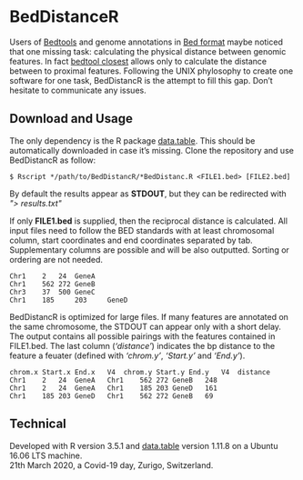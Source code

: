 # BedDistanceR

Users of [Bedtools](https://bedtools.readthedocs.io/en/latest/index.html) and genome annotations in [Bed format](https://www.ensembl.org/info/website/upload/bed.html) maybe noticed that one missing task: calculating the physical distance between genomic features. In fact [bedtool closest](https://bedtools.readthedocs.io/en/latest/content/tools/closest.html) allows only to calculate the distance between to proximal features. Following the UNIX phylosophy to create one software for one task, BedDistancR is the attempt to fill this gap. Don’t hesitate to communicate any issues.

Download and Usage
----------------------

The only dependency is the R package [data.table](https://cran.r-project.org/web/packages/data.table/). This should be automatically downloaded in case it’s missing. Clone the repository and use BedDistancR as follow:
```
$ Rscript */path/to/BedDistancR/*BedDistanc.R <FILE1.bed> [FILE2.bed] 
```
By default the results appear as **STDOUT**, but they can be redirected with *"> results.txt"*

If only **FILE1.bed** is supplied, then the reciprocal distance is calculated. All input files need to follow the BED standards with at least  chromosomal column, start coordinates and end coordinates separated by tab. Supplementary columns are possible and will be also outputted. Sorting or ordering are not needed.
```
Chr1	2	24	GeneA
Chr1	562	272	GeneB
Chr3	37	500	GeneC
Chr1    185     203     GeneD

```
BedDistancR is optimized for large files. If many features are annotated on the same chromosome, the STDOUT can appear only with a short delay.
The output contains all possible pairings with the features contained in FILE1.bed. The last column (*‘distance’*) indicates the bp distance to the feature a feuater (defined with *‘chrom.y’*, *‘Start.y’* and *‘End.y’*).

```
chrom.x	Start.x	End.x	V4	chrom.y	Start.y	End.y	V4	distance
Chr1	2	24	GeneA	Chr1	562	272	GeneB	248
Chr1	2	24	GeneA	Chr1	185	203	GeneD	161
Chr1	185	203	GeneD	Chr1	562	272	GeneB	69
```


Technical
---------------
Developed with R version 3.5.1 and [data.table](https://cran.r-project.org/web/packages/data.table/) version 1.11.8 on a Ubuntu 16.06 LTS machine.      
21th March 2020, a Covid-19 day, Zurigo, Switzerland.

